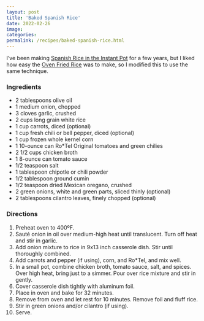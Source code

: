 ```yaml
---
layout: post
title: 'Baked Spanish Rice'
date: 2022-02-26
image:
categories:
permalink: /recipes/baked-spanish-rice.html
---
```


I’ve been making [Spanish Rice in the Instant Pot](/recipes/2019-12-26-spanish-rice) for a few years, but I liked how easy the [Oven Fried Rice](/recipes/oven-fried-rice) was to make, so I modified this to use the same technique.

### Ingredients

- 2 tablespoons olive oil
- 1 medium onion, chopped
- 3 cloves garlic, crushed
- 2 cups long grain white rice
- 1 cup carrots, diced (optional)
- 1 cup fresh chili or bell pepper, diced (optional)
- 1 cup frozen whole kernel corn
- 1 10-ounce can Ro*Tel Original tomatoes and green chilies
- 2 1/2 cups chicken broth
- 1 8-ounce can tomato sauce
- 1/2 teaspoon salt
- 1 tablespoon chipotle or chili powder
- 1/2 tablespoon ground cumin
- 1/2 teaspoon dried Mexican oregano, crushed
- 2 green onions, white and green parts, sliced thinly (optional)
- 2 tablespoons cilantro leaves, finely chopped (optional)

### Directions

1. Preheat oven to 400ºF.
2. Sauté onion in oil over medium-high heat until translucent. Turn off heat and stir in garlic.
3. Add onion mixture to rice in 9x13 inch casserole dish. Stir until thoroughly combined.
4. Add carrots and pepper (if using), corn, and Ro*Tel, and mix well.
5. In a small pot, combine chicken broth, tomato sauce, salt, and spices. Over high heat, bring just to a simmer. Pour over rice mixture and stir in gently.
6. Cover casserole dish tightly with aluminum foil.
7. Place in oven and bake for 32 minutes.
8. Remove from oven and let rest for 10 minutes. Remove foil and fluff rice.
9. Stir in green onions and/or cilantro (if using).
10. Serve.
